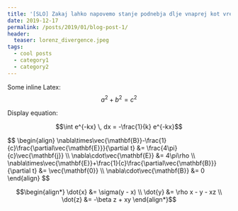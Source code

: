 ```yaml
---
title: '[SLO] Zakaj lahko napovemo stanje podnebja dlje vnaprej kot vreme?'
date: 2019-12-17
permalink: /posts/2019/01/blog-post-1/
header:
  teaser: lorenz_divergence.jpeg
tags:
  - cool posts
  - category1
  - category2
---
```


Some inline Latex: $$a^2 + b^2 = c^2$$

Display equation:

$$\int e^{-kx} \, dx = -\frac{1}{k} e^{-kx}$$

<div>
$$
\begin{align}
  \nabla\times\vec{\mathbf{B}}-\frac{1}{c}\frac{\partial\vec{\mathbf{E}}}{\partial t} &= \frac{4\pi}{c}\vec{\mathbf{j}} \\
  \nabla\cdot\vec{\mathbf{E}} &= 4\pi\rho \\
  \nabla\times\vec{\mathbf{E}}+\frac{1}{c}\frac{\partial\vec{\mathbf{B}}}{\partial t} &= \vec{\mathbf{0}} \\
  \nabla\cdot\vec{\mathbf{B}} &= 0
\end{align}
$$
</div>

$$\begin{align*}
  \dot{x} &= \sigma(y - x) \\
  \dot{y} &= \rho x - y - xz \\
  \dot{z} &= -\beta z + xy
\end{align*}$$

